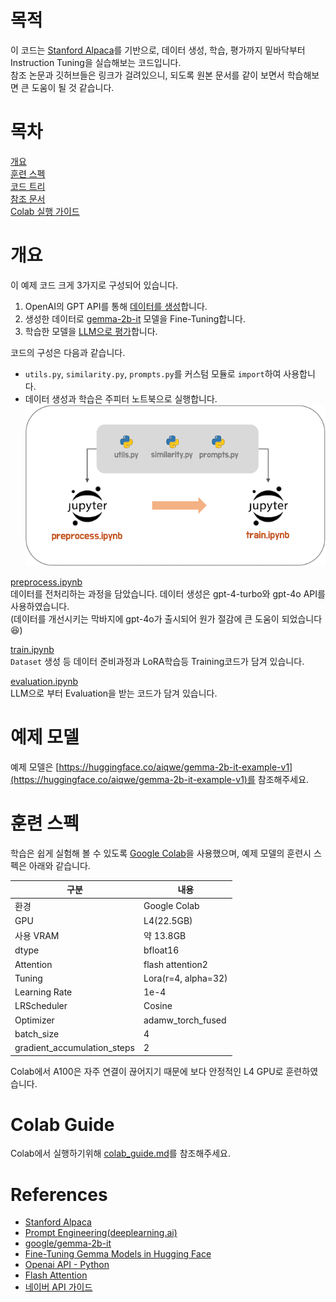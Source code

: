 # 목적 
이 코드는 [Stanford Alpaca](https://github.com/tatsu-lab/stanford_alpaca)를 기반으로, 데이터 생성, 학습, 평가까지 밑바닥부터 Instruction Tuning을 실습해보는 코드입니다.  
참조 논문과 깃허브들은 링크가 걸려있으니, 되도록 원본 문서를 같이 보면서 학습해보면 큰 도움이 될 것 같습니다. 

# 목차
[개요](#개요)  
[훈련 스펙](#훈련-스펙)  
[코드 트리](#코드-트리)  
[참조 문서](#참조-문서)  
[Colab 실행 가이드](#Colab-실행-가이드)  

# 개요
이 예제 코드 크게 3가지로 구성되어 있습니다.  
1. OpenAI의 GPT API를 통해 [데이터를 생성](data/instruction.jsonl)합니다. 
2. 생성한 데이터로 [gemma-2b-it](https://huggingface.co/google/gemma-2b-it) 모델을 Fine-Tuning합니다.
3. 학습한 모델을 [LLM으로 평가](https://arxiv.org/pdf/2306.05685)합니다.

코드의 구성은 다음과 같습니다.  
+ `utils.py`, `similarity.py`, `prompts.py`를 커스텀 모듈로 `import`하여 사용합니다.
+ 데이터 생성과 학습은 주피터 노트북으로 실행합니다.
![process](assets/process_resize.png)  

[preprocess.ipynb](preprocess.ipynb)  
데이터를 전처리하는 과정을 담았습니다. 데이터 생성은 gpt-4-turbo와 gpt-4o API를 사용하였습니다.  
(데이터를 개선시키는 막바지에 gpt-4o가 출시되어 원가 절감에 큰 도움이 되었습니다 😆)

[train.ipynb](train.ipynb)  
`Dataset` 생성 등 데이터 준비과정과 LoRA학습등 Training코드가 담겨 있습니다.

[evaluation.ipynb](evaluation.ipynb)  
LLM으로 부터 Evaluation을 받는 코드가 담겨 있습니다.

# 예제 모델
예제 모델은 [https://huggingface.co/aiqwe/gemma-2b-it-example-v1](https://huggingface.co/aiqwe/gemma-2b-it-example-v1)를 참조해주세요.

# 훈련 스펙
학습은 쉽게 실험해 볼 수 있도록 [Google Colab](https://colab.google/)을 사용했으며, 예제 모델의 훈련시 스펙은 아래와 같습니다.

| 구분                          | 내용               |
|-----------------------------|------------------|
| 환경                          | Google Colab     |
| GPU                         | L4(22.5GB)       |
| 사용 VRAM                     | 약 13.8GB         |
| dtype                       | bfloat16         |
| Attention                   | flash attention2 |
| Tuning                      | Lora(r=4, alpha=32) |
| Learning Rate               | 1e-4             |
| LRScheduler                 | Cosine           |
| Optimizer                   | adamw_torch_fused |
| batch_size                  | 4                |
| gradient_accumulation_steps | 2                |

Colab에서 A100은 자주 연결이 끊어지기 때문에 보다 안정적인 L4 GPU로 훈련하였습니다.

# Colab Guide
Colab에서 실행하기위해 [colab_guide.md](colab_guide.md)를 참조해주세요.

# References
+ [Stanford Alpaca](https://github.com/tatsu-lab/stanford_alpaca)
+ [Prompt Engineering(deeplearning.ai)](https://www.deeplearning.ai/short-courses/chatgpt-prompt-engineering-for-developers)
+ [google/gemma-2b-it](https://huggingface.co/google/gemma-2b-it)
+ [Fine-Tuning Gemma Models in Hugging Face](https://huggingface.co/blog/gemma-peft)
+ [Openai API - Python](https://github.com/openai/openai-python)
+ [Flash Attention](https://github.com/Dao-AILab/flash-attention)
+ [네이버 API 가이드](https://developers.naver.com/docs/common/openapiguide/)

